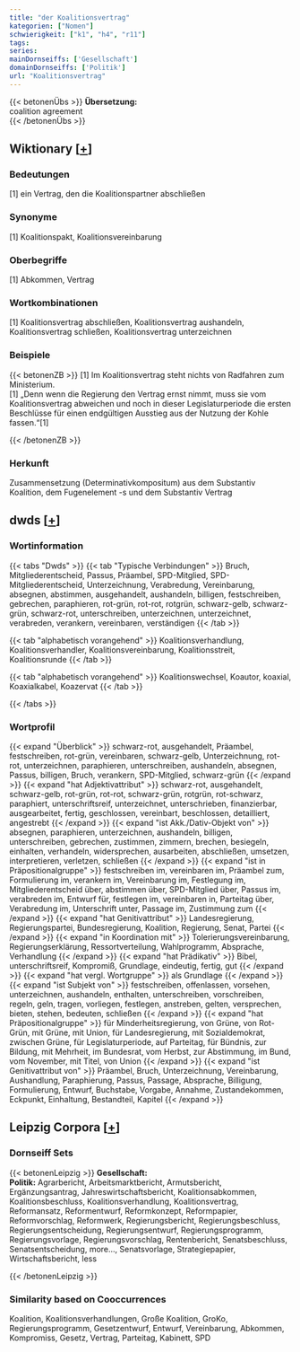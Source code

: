 ```yaml
---
title: "der Koalitionsvertrag"
kategorien: ["Nomen"]
schwierigkeit: ["k1", "h4", "r11"]
tags:
series:
mainDornseiffs: ['Gesellschaft']
domainDornseiffs: ['Politik']
url: "Koalitionsvertrag"
---
```


{{< betonenÜbs >}}
**Übersetzung:**  
coalition agreement  
{{< /betonenÜbs >}}

## Wiktionary [[+](https://de.wiktionary.org/wiki/Koalitionsvertrag)]

### Bedeutungen
[1] ein Vertrag, den die Koalitionspartner abschließen  

### Synonyme
[1] Koalitionspakt, Koalitionsvereinbarung  

### Oberbegriffe
[1] Abkommen, Vertrag  

### Wortkombinationen
[1] Koalitionsvertrag abschließen, Koalitionsvertrag aushandeln, Koalitionsvertrag schließen, Koalitionsvertrag unterzeichnen  

### Beispiele
{{< betonenZB >}}
[1] Im Koalitionsvertrag steht nichts von Radfahren zum Ministerium.  
[1] „Denn wenn die Regierung den Vertrag ernst nimmt, muss sie vom Koalitionsvertrag abweichen und noch in dieser Legislaturperiode die ersten Beschlüsse für einen endgültigen Ausstieg aus der Nutzung der Kohle fassen.“[1]  

{{< /betonenZB >}}
### Herkunft
Zusammensetzung (Determinativkompositum) aus dem Substantiv Koalition, dem Fugenelement -s und dem Substantiv Vertrag  



## dwds [[+](https://www.dwds.de/wb/Koalitionsvertrag)]

### Wortinformation
{{< tabs "Dwds" >}}
{{< tab "Typische Verbindungen" >}}
Bruch, Mitgliederentscheid, Passus, Präambel, SPD-Mitglied, SPD-Mitgliederentscheid, Unterzeichnung, Verabredung, Vereinbarung, absegnen, abstimmen, ausgehandelt, aushandeln, billigen, festschreiben, gebrechen, paraphieren, rot-grün, rot-rot, rotgrün, schwarz-gelb, schwarz-grün, schwarz-rot, unterschreiben, unterzeichnen, unterzeichnet, verabreden, verankern, vereinbaren, verständigen
{{< /tab >}}

{{< tab "alphabetisch vorangehend" >}}
Koalitionsverhandlung, Koalitionsverhandler, Koalitionsvereinbarung, Koalitionsstreit, Koalitionsrunde
{{< /tab >}}

{{< tab "alphabetisch vorangehend" >}}
Koalitionswechsel, Koautor, koaxial, Koaxialkabel, Koazervat
{{< /tab >}}

{{< /tabs >}}

### Wortprofil
{{< expand "Überblick" >}} schwarz-rot, ausgehandelt, Präambel, festschreiben, rot-grün, vereinbaren, schwarz-gelb, Unterzeichnung, rot-rot, unterzeichnen, paraphieren, unterschreiben, aushandeln, absegnen, Passus, billigen, Bruch, verankern, SPD-Mitglied, schwarz-grün {{< /expand >}}
{{< expand "hat Adjektivattribut" >}} schwarz-rot, ausgehandelt, schwarz-gelb, rot-grün, rot-rot, schwarz-grün, rotgrün, rot-schwarz, paraphiert, unterschriftsreif, unterzeichnet, unterschrieben, finanzierbar, ausgearbeitet, fertig, geschlossen, vereinbart, beschlossen, detailliert, angestrebt {{< /expand >}}
{{< expand "ist Akk./Dativ-Objekt von" >}} absegnen, paraphieren, unterzeichnen, aushandeln, billigen, unterschreiben, gebrechen, zustimmen, zimmern, brechen, besiegeln, einhalten, verhandeln, widersprechen, ausarbeiten, abschließen, umsetzen, interpretieren, verletzen, schließen {{< /expand >}}
{{< expand "ist in Präpositionalgruppe" >}} festschreiben im, vereinbaren im, Präambel zum, Formulierung im, verankern im, Vereinbarung im, Festlegung im, Mitgliederentscheid über, abstimmen über, SPD-Mitglied über, Passus im, verabreden im, Entwurf für, festlegen im, vereinbaren in, Parteitag über, Verabredung im, Unterschrift unter, Passage im, Zustimmung zum {{< /expand >}}
{{< expand "hat Genitivattribut" >}} Landesregierung, Regierungspartei, Bundesregierung, Koalition, Regierung, Senat, Partei {{< /expand >}}
{{< expand "in Koordination mit" >}} Tolerierungsvereinbarung, Regierungserklärung, Ressortverteilung, Wahlprogramm, Absprache, Verhandlung {{< /expand >}}
{{< expand "hat Prädikativ" >}} Bibel, unterschriftsreif, Kompromiß, Grundlage, eindeutig, fertig, gut {{< /expand >}}
{{< expand "hat vergl. Wortgruppe" >}} als Grundlage {{< /expand >}}
{{< expand "ist Subjekt von" >}} festschreiben, offenlassen, vorsehen, unterzeichnen, aushandeln, enthalten, unterschreiben, vorschreiben, regeln, geln, tragen, vorliegen, festlegen, anstreben, gelten, versprechen, bieten, stehen, bedeuten, schließen {{< /expand >}}
{{< expand "hat Präpositionalgruppe" >}} für Minderheitsregierung, von Grüne, von Rot-Grün, mit Grüne, mit Union, für Landesregierung, mit Sozialdemokrat, zwischen Grüne, für Legislaturperiode, auf Parteitag, für Bündnis, zur Bildung, mit Mehrheit, im Bundesrat, vom Herbst, zur Abstimmung, im Bund, vom November, mit Titel, von Union {{< /expand >}}
{{< expand "ist Genitivattribut von" >}} Präambel, Bruch, Unterzeichnung, Vereinbarung, Aushandlung, Paraphierung, Passus, Passage, Absprache, Billigung, Formulierung, Entwurf, Buchstabe, Vorgabe, Annahme, Zustandekommen, Eckpunkt, Einhaltung, Bestandteil, Kapitel {{< /expand >}}

## Leipzig Corpora [[+](https://corpora.uni-leipzig.de/en/res?word=Koalitionsvertrag&corpusId=deu_newscrawl-public_2018)]

### Dornseiff Sets
{{< betonenLeipzig >}}
**Gesellschaft:**  
**Politik:** Agrarbericht, Arbeitsmarktbericht, Armutsbericht, Ergänzungsantrag, Jahreswirtschaftsbericht, Koalitionsabkommen, Koalitionsbeschluss, Koalitionsverhandlung, Koalitionsvertrag, Reformansatz, Reformentwurf, Reformkonzept, Reformpapier, Reformvorschlag, Reformwerk, Regierungsbericht, Regierungsbeschluss, Regierungsentscheidung, Regierungsentwurf, Regierungsprogramm, Regierungsvorlage, Regierungsvorschlag, Rentenbericht, Senatsbeschluss, Senatsentscheidung, more..., Senatsvorlage, Strategiepapier, Wirtschaftsbericht, less  

{{< /betonenLeipzig >}}

### Similarity based on Cooccurrences
Koalition, Koalitionsverhandlungen, Große Koalition, GroKo, Regierungsprogramm, Gesetzentwurf, Entwurf, Vereinbarung, Abkommen, Kompromiss, Gesetz, Vertrag, Parteitag, Kabinett, SPD

